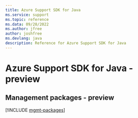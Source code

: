 ```yaml
---
title: Azure Support SDK for Java
ms.service: support
ms.topic: reference
ms.data: 09/28/2022
ms.author: jfree
author: joshfree
ms.devlang: java
description: Reference for Azure Support SDK for Java
---
```

# Azure Support SDK for Java - preview

## Management packages - preview
[!INCLUDE [mgmt-packages](support-mgmt-index.md)]